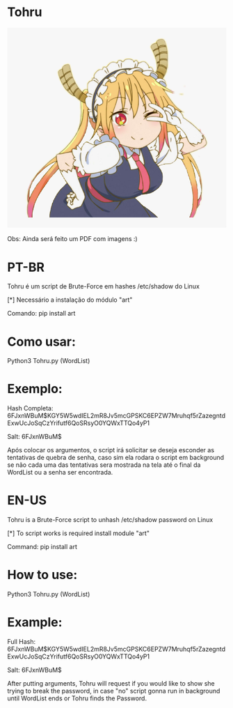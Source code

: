 # Tohru

![](/Tohru.png?raw=true)

Obs: Ainda será feito um PDF com imagens :)

# PT-BR

Tohru é um script de Brute-Force em hashes /etc/shadow do Linux 

[*] Necessário a instalação do módulo "art"

Comando: pip install art

# Como usar:

Python3 Tohru.py (WordList)

# Exemplo:

Hash Completa: $6$FJxnWBuM$KGY5W5wdIEL2mR8Jv5mcGPSKC6EPZW7Mruhqf5rZazegntdExwUcJoSqCzYrifutf6QoSRsyO0YQWxTTQo4yP1

Salt: $6$FJxnWBuM$

Após colocar os argumentos, o script irá solicitar se deseja esconder as tentativas de quebra de senha, caso sim ela rodara o script em background se não cada uma das tentativas sera mostrada na tela até o final da WordList ou a senha ser encontrada.

# EN-US

Tohru is a Brute-Force script to unhash /etc/shadow password on Linux

[*] To script works is required install module "art"

Command: pip install art

# How to use:

Python3 Tohru.py (WordList)

# Example:

Full Hash: $6$FJxnWBuM$KGY5W5wdIEL2mR8Jv5mcGPSKC6EPZW7Mruhqf5rZazegntdExwUcJoSqCzYrifutf6QoSRsyO0YQWxTTQo4yP1

Salt: $6$FJxnWBuM$

After putting arguments, Tohru will request if you would like to show she trying to break the password, in case "no" script gonna run in background until WordList ends or Tohru finds the Password.
